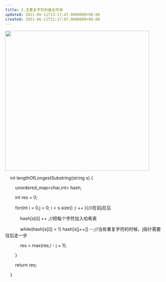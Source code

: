 ```yaml
---
title: 3.无重复字符的最长字串
updated: 2021-06-11T13:17:47.0000000+08:00
created: 2021-06-11T13:17:07.0000000+08:00
---
```


<img src="C:\Users\82772\AppData\Local\Temp\yifan&#39;s Notebook\pandoc/media/image1.png" style="width:4.77083in;height:4.64583in" />

    int lengthOfLongestSubstring(string s) {

        unordered_map\<char,int> hash;

        int res = 0;

        for(int i = 0,j = 0; i \< s.size() ;i ++ ){//i在前j在后

            hash\[s\[i\]\] ++ ;//把每个字符加入哈希表

            while(hash\[s\[i\]\] > 1) hash\[s\[j++\]\] --;//当有重复字符的时候，j指针需要往后走一步

            res = max(res,i - j + 1);

        }

        return res;

    }
